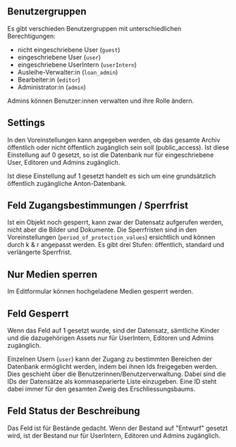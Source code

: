 ## Benutzergruppen

Es gibt verschieden Benutzergruppen mit unterschiedlichen Berechtigungen:

- nicht eingeschriebene User (`guest`)
- eingeschriebene User (`user`)
- eingeschriebene UserIntern (`userIntern`)
- Ausleihe-Verwalter:in (`loan_admin`)
- Bearbeiter:in (`editor`)
- Administrator:in (`admin`)

Admins können Benutzer:innen verwalten und ihre Rolle ändern.

## Settings

In den Voreinstellungen kann angegeben werden, ob das gesamte Archiv öffentlich oder nicht öffentlich zugänglich sein soll (public_access). Ist diese Einstellung auf 0 gesetzt, so ist die Datenbank nur für eingeschriebene User, Editoren und Admins zugänglich.

Ist diese Einstellung auf 1 gesetzt handelt es sich um eine grundsätzlich öffentlich zugängliche Anton-Datenbank.

## Feld Zugangsbestimmungen / Sperrfrist
Ist ein Objekt noch gesperrt, kann zwar der Datensatz aufgerufen werden, nicht aber die Bilder und Dokumente. Die Sperrfristen sind in den Voreinstellungen (`period_of_protection_values`) ersichtlich und können durch k & r angepasst werden. Es gibt drei Stufen: öffentlich, standard und verlängerte Sperrfrist.

## Nur Medien sperren
Im Editformular können hochgeladene Medien gesperrt werden.

## Feld Gesperrt
Wenn das Feld auf 1 gesetzt wurde, sind der Datensatz, sämtliche Kinder und die dazugehörigen Assets nur für UserIntern, Editoren und Admins zugänglich.

Einzelnen Usern (`user`) kann der Zugang zu bestimmten Bereichen der Datenbank ermöglicht werden, indem bei ihnen Ids freigegeben werden. Dies geschieht über die Benutzerinnen/Benutzerverwaltung. Dabei sind die IDs der Datensätze als kommaseparierte Liste einzugeben. Eine ID steht dabei immer für den gesamten Zweig des Erschliessungsbaums.

## Feld Status der Beschreibung
Das Feld ist für Bestände gedacht. Wenn der Bestand auf "Entwurf" gesetzt wird, ist der Bestand nur für UserIntern, Editoren und Admins zugänglich.
